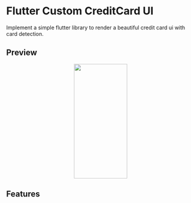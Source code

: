 # Flutter Custom CreditCard UI

Implement a simple flutter library to render a beautiful credit card ui with card detection.

## Preview

<p align="center">
  <img width="142" height="307.32" src="https://raw.githubusercontent.com/LyhourChhen/flutter_custom_credit_card_ui/master/previews/preview.png">
</p>

## Features
